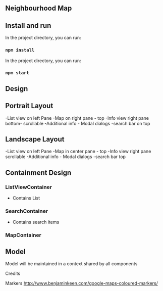 

## Neighbourhood Map

## Install and run
In the project directory, you can run:

### `npm install`

In the project directory, you can run:

### `npm start`

## Design

## Portrait Layout
-List view on left  Pane
-Map on right pane - top
-Info view right pane bottom- scrollable
-Additional info - Modal dialogs
-search bar on top

## Landscape Layout
-List view on left  Pane
-Map in center pane - top
-Info view right pane  scrollable
-Additional info - Modal dialogs
-search bar  top


## Containment Design

### ListViewContainer
- Contains List
### SearchContainer
- Contains search items
### MapContainer

## Model
Model will  be maintained in a context shared by all components

Credits

Markers
http://www.benjaminkeen.com/google-maps-coloured-markers/

